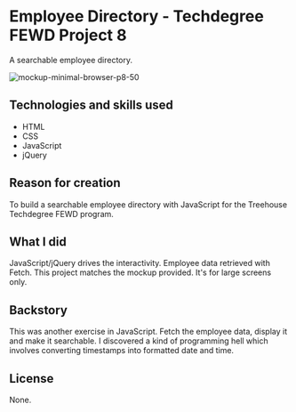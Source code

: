 # Employee Directory - Techdegree FEWD Project 8

A searchable employee directory.  

![mockup-minimal-browser-p8-50](https://user-images.githubusercontent.com/16675876/59797475-c5615a80-92ad-11e9-9a85-5f150c9954b4.png)

## Technologies and skills used 

+ HTML
+ CSS
+ JavaScript
+ jQuery


## Reason for creation
To build a searchable employee directory with JavaScript for the Treehouse Techdegree FEWD program.

## What I did

JavaScript/jQuery drives the interactivity. Employee data retrieved with Fetch. This project matches the mockup provided. It's for large screens only.
 
## Backstory

This was another exercise in JavaScript. Fetch the employee data, display it and make it searchable. I discovered a kind of programming hell which involves converting timestamps into formatted date and time.


## License
None.
